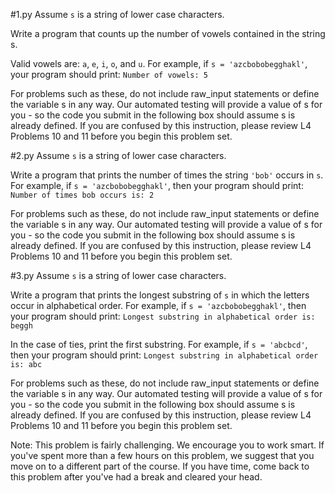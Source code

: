 #1.py
Assume `s` is a string of lower case characters.

Write a program that counts up the number of vowels contained in the string s.

Valid vowels are: `a`, `e`, `i`, `o`, and `u`. For example, if `s = 'azcbobobegghakl'`, your program should print: 
`Number of vowels: 5`

For problems such as these, do not include raw_input statements or define the variable s in any way. Our automated testing will provide a value of s for you - so the code you submit in the following box should assume s is already defined. If you are confused by this instruction, please review L4 Problems 10 and 11 before you begin this problem set.

#2.py
Assume `s` is a string of lower case characters.

Write a program that prints the number of times the string `'bob'` occurs in `s`. For example, if `s = 'azcbobobegghakl'`, then your program should print: 
`Number of times bob occurs is: 2`

For problems such as these, do not include raw_input statements or define the variable s in any way. Our automated testing will provide a value of s for you - so the code you submit in the following box should assume s is already defined. If you are confused by this instruction, please review L4 Problems 10 and 11 before you begin this problem set.

#3.py
Assume `s` is a string of lower case characters.

Write a program that prints the longest substring of `s` in which the letters occur in alphabetical order. For example, if `s = 'azcbobobegghakl'`, then your program should print: 
`Longest substring in alphabetical order is: beggh`

In the case of ties, print the first substring. For example, if `s = 'abcbcd'`, then your program should print: 
`Longest substring in alphabetical order is: abc`

For problems such as these, do not include raw_input statements or define the variable s in any way. Our automated testing will provide a value of s for you - so the code you submit in the following box should assume s is already defined. If you are confused by this instruction, please review L4 Problems 10 and 11 before you begin this problem set.

Note: This problem is fairly challenging. We encourage you to work smart. If you've spent more than a few hours on this problem, we suggest that you move on to a different part of the course. If you have time, come back to this problem after you've had a break and cleared your head.
